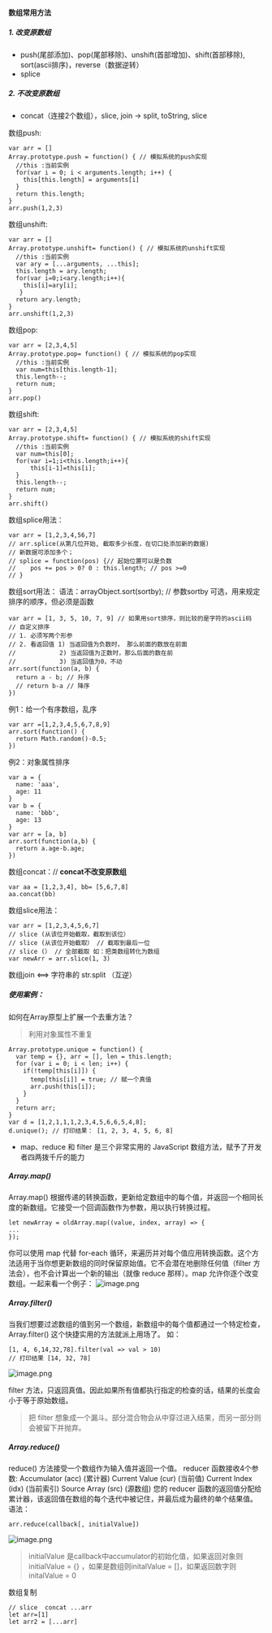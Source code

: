 #### 数组常用方法
##### 1. 改变原数组
- push(尾部添加)、pop(尾部移除)、unshift(首部增加)、shift(首部移除), sort(ascii排序)，reverse（数据逆转）
- splice
##### 2. 不改变原数组
- concat（连接2个数组），slice, join -> split, toString, slice

数组push:
```
var arr = []
Array.prototype.push = function() { // 模拟系统的push实现
  //this :当前实例
  for(var i = 0; i < arguments.length; i++) {
    this[this.length] = arguments[i]
  }
  return this.length;
}
arr.push(1,2,3)
```
数组unshift:
```
var arr = []
Array.prototype.unshift= function() { // 模拟系统的unshift实现
  //this :当前实例
  var ary = [...arguments, ...this];
  this.length = ary.length;
  for(var i=0;i<ary.length;i++){
    this[i]=ary[i];
   }
  return ary.length;
}
arr.unshift(1,2,3)
```
数组pop:
```
var arr = [2,3,4,5]
Array.prototype.pop= function() { // 模拟系统的pop实现
  //this :当前实例
  var num=this[this.length-1];
  this.length--;
  return num;
}
arr.pop()
```
数组shift:
```
var arr = [2,3,4,5]
Array.prototype.shift= function() { // 模拟系统的shift实现
  //this :当前实例
  var num=this[0];
  for(var i=1;i<this.length;i++){
      this[i-1]=this[i];
  }
  this.length--;
  return num;
}
arr.shift()
```
数组splice用法：
```
var arr = [1,2,3,4,56,7]
// arr.splice(从第几位开始, 截取多少长度，在切口处添加新的数据) 
// 新数据可添加多个；
// splice = function(pos) {// 起始位置可以是负数
//    pos += pos > 0? 0 : this.length; // pos >=0
// }
```
数组sort用法：
语法：arrayObject.sort(sortby); // 参数sortby  可选，用来规定排序的顺序，但必须是函数
```
var arr = [1, 3, 5, 10, 7, 9] // 如果用sort排序，则比较的是字符的ascii码
// 自定义排序
// 1. 必须写两个形参
// 2. 看返回值 1) 当返回值为负数时， 那么前面的数放在前面
//            2) 当返回值为正数时，那么后面的数在前
//            3) 当返回值为0，不动
arr.sort(function(a, b) {
  return a - b; // 升序
  // return b-a // 降序
})
```
例1：给一个有序数组，乱序
```
var arr =[1,2,3,4,5,6,7,8,9]
arr.sort(function() {
  return Math.random()-0.5;
})
```
例2：对象属性排序
```
var a = {
  name: 'aaa',
  age: 11
}
var b = {
  name: 'bbb',
  age: 13
}
var arr = [a, b]
arr.sort(function(a,b) {
  return a.age-b.age;
})
```
数组concat：// **concat不改变原数组**
```
var aa = [1,2,3,4], bb= [5,6,7,8]
aa.concat(bb)
```
数组slice用法：
```
var arr = [1,2,3,4,5,6,7]
// slice (从该位开始截取，截取到该位）
// slice (从该位开始截取） // 截取到最后一位
// slice (） // 全部截取 如：把类数组转化为数组
var newArr = arr.slice(1, 3)
```
数组join <==> 字符串的 str.split （互逆）

##### 使用案例：
如何在Array原型上扩展一个去重方法？
> 利用对象属性不重复
```
Array.prototype.unique = function() {
  var temp = {}, arr = [], len = this.length;
  for (var i = 0; i < len; i++) {
    if(!temp[this[i]]) {
      temp[this[i]] = true; // 赋一个真值
      arr.push(this[i]);
    }
  }
  return arr;
}
var d = [1,2,1,1,1,2,3,4,5,6,6,5,4,8];
d.unique(); // 打印结果： [1, 2, 3, 4, 5, 6, 8]
```

- map、reduce 和 filter 是三个非常实用的 JavaScript 数组方法，赋予了开发者四两拨千斤的能力
##### Array.map()

Array.map() 根据传递的转换函数，更新给定数组中的每个值，并返回一个相同长度的新数组。它接受一个回调函数作为参数，用以执行转换过程。
```
let newArray = oldArray.map((value, index, array) => {
...
});
```
你可以使用 map 代替 for-each 循环，来遍历并对每个值应用转换函数。这个方法适用于当你想更新数组的同时保留原始值。它不会潜在地删除任何值（filter 方法会），也不会计算出一个新的输出（就像 reduce 那样）。map 允许你逐个改变数组。一起来看一个例子：
![image.png](https://upload-images.jianshu.io/upload_images/12953648-672db11c23775851.png?imageMogr2/auto-orient/strip%7CimageView2/2/w/1240)

##### Array.filter()
当我们想要过滤数组的值到另一个数组，新数组中的每个值都通过一个特定检查，Array.filter() 这个快捷实用的方法就派上用场了。
如：
```
[1, 4, 6,14,32,78].filter(val => val > 10)
// 打印结果 [14, 32, 78]
```
![image.png](https://upload-images.jianshu.io/upload_images/12953648-41c4868bb3e66aa3.png?imageMogr2/auto-orient/strip%7CimageView2/2/w/1240)

filter 方法，只返回真值。因此如果所有值都执行指定的检查的话，结果的长度会小于等于原始数组。
> 把 filter 想象成一个漏斗。部分混合物会从中穿过进入结果，而另一部分则会被留下并抛弃。

##### Array.reduce()
reduce() 方法接受一个数组作为输入值并返回一个值。
reducer 函数接收4个参数:
Accumulator (acc) (累计器)
Current Value (cur) (当前值)
Current Index (idx) (当前索引)
Source Array (src) (源数组)
您的 reducer 函数的返回值分配给累计器，该返回值在数组的每个迭代中被记住，并最后成为最终的单个结果值。
语法：
```
arr.reduce(callback[, initialValue])
```
![image.png](https://upload-images.jianshu.io/upload_images/12953648-221666d1c427fe84.png?imageMogr2/auto-orient/strip%7CimageView2/2/w/1240)

> initialValue 是callback中accumulator的初始化值，如果返回对象则initialValue = {} ，如果是数组则initalValue = []，如果返回数字则initalValue = 0





数组复制
```
// slice  concat ...arr
let arr=[1]
let arr2 = [...arr]
```